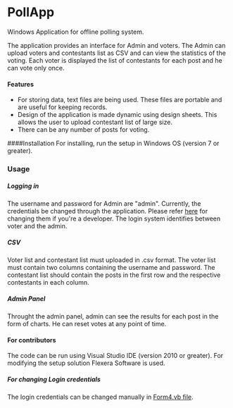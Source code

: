 # PollApp
Windows Application for offline polling system. 

The application provides an interface for Admin and voters. The Admin can upload voters and contestants list as CSV and can view the statistics of the voting. Each voter is displayed the list of contestants for each post and he can vote only once.

#### Features
- For storing data, text files are being used. These files are portable and are useful for keeping records.
- Design of the application is made dynamic using design sheets. This allows the user to upload contestant list of large size.
- There can be any number of posts for voting.

####Installation
For installing, run the setup in Windows OS (version 7 or greater).

### Usage

##### Logging in
The username and password for Admin are "admin". Currently, the credentials be changed through the application. Please refer [here]() for changing them if you're a developer. The login system identifies between voter and the admin.

##### CSV
Voter list and contestant list must uploaded in .csv format. The voter list must contain two columns containing the username and password. The contestant list should contain the posts in the first row and the respective contestants in each column.

##### Admin Panel
Throught the admin panel, admin can see the results for each post in the form of charts. He can reset votes at any point of time.

#### For contributors

The code can be run using Visual Studio IDE (version 2010 or greater). For modifying the setup solution Flexera Software is used.

##### For changing Login credentials
The login credentials can be changed manually in [Form4.vb file](https://github.com/ellore/PollApp/blob/8f279df7065460309dc4c7294fcca8157829a426/PollApp/PollApp/Form4.vb#L4).
